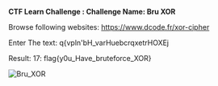 <b>CTF Learn Challenge  : Challenge Name: Bru XOR </b>

Browse following websites: 
https://www.dcode.fr/xor-cipher

Enter The text: q{vpln'bH_varHuebcrqxetrHOXEj 
 
Result: 
17: 	flag{y0u_Have_bruteforce_XOR}

![Bru_XOR](https://user-images.githubusercontent.com/29118886/193464717-76389ff4-78a7-488a-a267-e495f78cc235.jpg)
